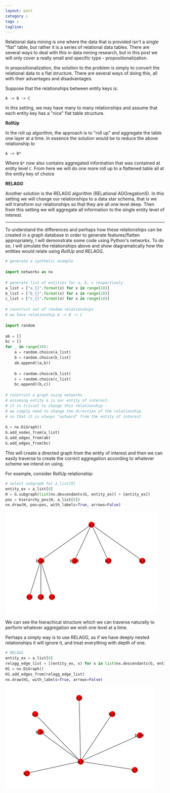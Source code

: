 ```yaml
---
layout: post
category : 
tags : 
tagline: 
---
```


Relational data mining is one where the data that is provided isn't a single "flat" table, but rather it is a series of relational data tables. There are several ways to deal with this in data mining research, but in this post we will only cover a really small and specific type - propositionalization. 

In propositionalization, the solution to the problem is simply to convert the relational data to a flat structure. There are several ways of doing this, all with their advantages and disadvantages. 

Suppose that the relationships between entity keys is:

```
A -> B -> C
```

In this setting, we may have many to many relationships and assume that each entity key has a "nice" flat table structure. 

**RollUp**

In the roll up algorithm, the approach is to "roll up" and aggregate the table one layer at a time. In essence the solution would be to reduce the above relationship to 

```
A -> B*
```

Where `B*` now also contains aggregated information that was contained at entity level `C`. From here we will do one more roll up to a flattened table all at the entity key of choice

**RELAGG**

Another solution is the RELAGG algorithm (RELational AGGregationS). In this setting we will change our relationships to a data star schema, that is we will transform our relationships so that they are all one level deep. Then from this setting we will aggregate all information to the single entity level of interest. 

---

To understand the differences and perhaps how these relationships can be created in a graph database in order to generate features/flatten appropriately, I will demonstrate some code using Python's networkx. To do so, I will simulate the relationships above and show diagramatically how the entities would relate using _RollUp_ and _RELAGG_. 

```python
# generate a synthetic example

import networkx as nx

# generate list of entities for a, b, c respectively
a_list = ["a_{}".format(x) for x in range(10)]
b_list = ["b_{}".format(x) for x in range(20)]
c_list = ["c_{}".format(x) for x in range(10)]

# construct set of random relationships
# we have relationship A -> B -> C

import random

ab = []
bc = []
for _ in range(30):
    a = random.choice(a_list)
    b = random.choice(b_list)
    ab.append((a,b))
    
    b = random.choice(b_list)
    c = random.choice(c_list)
    bc.append((b,c))

# construct a graph using networkx
# assuming entity a is our entity of interest. 
# it is trivial to change this relationship - 
# we simply need to change the direction of the relationship
# so that it is always "outward" from the entity of interest

G = nx.DiGraph()
G.add_nodes_from(a_list)
G.add_edges_from(ab)
G.add_edges_from(bc)

```

This will create a directed graph from the entity of interest and then we can easily traverse to create the correct aggregation according to whatever scheme we intend on using. 

For example, consider RollUp relationship:

```python
# select subgraph for a_list[0]
entity_ex = a_list[0]
H = G.subgraph(list(nx.descendants(G, entity_ex)) + [entity_ex])
pos = hierarchy_pos(H, a_list[0]) 
nx.draw(H, pos=pos, with_labels=True, arrows=False)
```

![rollup](/img/rdm/rollup.png)

We can see the hierachical structure which we can traverse naturally to perform whatever aggregation we wish one level at a time. 

Perhaps a simply way is to use RELAGG, as if we have deeply nested relationships it will ignore it, and treat everything with depth of one. 

```python
# RELAGG
entity_ex = a_list[0]
relagg_edge_list = [(entity_ex, x) for x in list(nx.descendants(G, entity_ex))]
H1 = nx.DiGraph()
H1.add_edges_from(relagg_edge_list)
nx.draw(H1, with_labels=True, arrows=False)
```

![relagg](/img/rdm/relagg.png)


